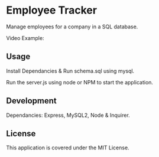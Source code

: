 # Employee Tracker

Manage employees for a company in a SQL database.

Video Example:

## Usage

Install Dependancies & Run schema.sql using mysql.

Run the server.js using node or NPM to start the application.

## Development

Dependancies: Express, MySQL2, Node & Inquirer.

## License

This application is covered under the MIT License.

